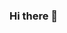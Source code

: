 ### Hi there 👋

<!--
**RosenYordanov2003/RosenYordanov2003** is a ✨ _special_ ✨ repository because its `README.md` (this file) appears on your GitHub profile.

Here are some ideas to get you started:
- 🌱 I’m currently learning C# and Java script
- 📫 How to reach me: rosensy2003@gmail.com
-->
